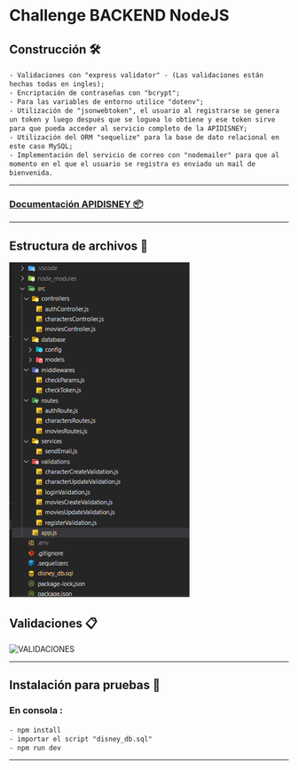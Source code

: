 # Challenge BACKEND NodeJS

## Construcción 🛠️

    - Validaciones con "express validator" - (Las validaciones están hechas todas en ingles);
    - Encriptación de contraseñas con "bcrypt";
    - Para las variables de entorno utilice "dotenv";
    - Utilización de "jsonwebtoken", el usuario al registrarse se genera un token y luego después que se loguea lo obtiene y ese token sirve para que pueda acceder al servicio completo de la APIDISNEY;
    - Utilización del ORM "sequelize" para la base de dato relacional en este caso MySQL;
    - Implementación del servicio de correo con "nodemailer" para que al momento en el que el usuario se registra es enviado un mail de bienvenida.

------------------

### [Documentación APIDISNEY 📦](https://documenter.getpostman.com/view/17864000/UVXnJF3K)

-----------------

## Estructura de archivos 🚀

<img src="/git/1.png" alt="ESTRUCTURA DE ARCHIVOS">

## Validaciones 📋

<img src="/git/2.png" alt="VALIDACIONES">

----------------

## Instalación para pruebas 🔧

### En consola :

    - npm install
    - importar el script "disney_db.sql"
    - npm run dev

----------------   
